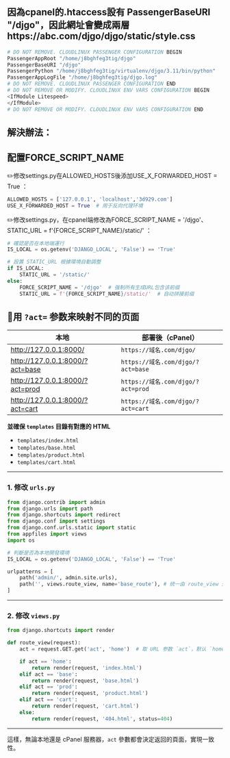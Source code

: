 ## 因為cpanel的.htaccess設有 PassengerBaseURI "/djgo"，因此網址會變成兩層https://abc.com/djgo/djgo/static/style.css

```sh
# DO NOT REMOVE. CLOUDLINUX PASSENGER CONFIGURATION BEGIN
PassengerAppRoot "/home/j8bghfeg3tig/djgo"
PassengerBaseURI "/djgo"
PassengerPython "/home/j8bghfeg3tig/virtualenv/djgo/3.11/bin/python"
PassengerAppLogFile "/home/j8bghfeg3tig/djgo.log"
# DO NOT REMOVE. CLOUDLINUX PASSENGER CONFIGURATION END
# DO NOT REMOVE OR MODIFY. CLOUDLINUX ENV VARS CONFIGURATION BEGIN
<IfModule Litespeed>
</IfModule>
# DO NOT REMOVE OR MODIFY. CLOUDLINUX ENV VARS CONFIGURATION END
```

## 解決辦法：

## 配置FORCE_SCRIPT_NAME

✏️修改settings.py在ALLOWED_HOSTS後添加USE_X_FORWARDED_HOST = True ：

```python
ALLOWED_HOSTS = ['127.0.0.1', 'localhost','3d929.com']
USE_X_FORWARDED_HOST = True  # 用于反向代理环境
```

✏️修改settings.py，在cpanel端修改為FORCE_SCRIPT_NAME = '/djgo'、STATIC_URL = f'{FORCE_SCRIPT_NAME}/static/' ：

```python
# 確認是否在本地端運行
IS_LOCAL = os.getenv('DJANGO_LOCAL', 'False') == 'True'

# 設置 STATIC_URL 根據環境自動調整
if IS_LOCAL:
    STATIC_URL = '/static/'
else:
    FORCE_SCRIPT_NAME = '/djgo'  # 强制所有生成URL包含该前缀
    STATIC_URL = f'{FORCE_SCRIPT_NAME}/static/'  # 自动拼接前缀
```

## 📌用 `?act=` 参数来映射不同的页面

| 本地                              | 部署後（cPanel）                     |
| ------------------------------- | ------------------------------- |
| http://127.0.0.1:8000/          | `https://域名.com/djgo/`          |
| http://127.0.0.1:8000/?act=base | `https://域名.com/djgo/?act=base` |
| http://127.0.0.1:8000/?act=prod | `https://域名.com/djgo/?act=prod` |
| http://127.0.0.1:8000/?act=cart | `https://域名.com/djgo/?act=cart` |

**並確保 `templates` 目錄有對應的 HTML**

- `templates/index.html`
- `templates/base.html`
- `templates/product.html`
- `templates/cart.html`

---

### **1. 修改 `urls.py`**

```python
from django.contrib import admin
from django.urls import path
from django.shortcuts import redirect
from django.conf import settings
from django.conf.urls.static import static
from appfiles import views
import os

# 判斷是否為本地開發環境
IS_LOCAL = os.getenv('DJANGO_LOCAL', 'False') == 'True'

urlpatterns = [
    path('admin/', admin.site.urls),
    path('', views.route_view, name='base_route'), # 统一由 route_view 处理
]
```

---

### **2. 修改 `views.py`**

```python
from django.shortcuts import render

def route_view(request):
    act = request.GET.get('act', 'home')  # 取 URL 参数 `act`，默认 `home`

    if act == 'home':
        return render(request, 'index.html')
    elif act == 'base':
        return render(request, 'base.html')
    elif act == 'prod':
        return render(request, 'product.html')
    elif act == 'cart':
        return render(request, 'cart.html')
    else:
        return render(request, '404.html', status=404)
```

---

這樣，無論本地還是 cPanel 服務器，`act` 參數都會決定返回的頁面，實現一致性。